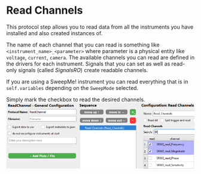 # Read Channels

This protocol step allows you to read data from all the instruments you have installed and also created instances of.

The name of each channel that you can read is something like `<instrument_name>_<parameter>` where parameter is a physical entity like `voltage`, `current`, `camera`. The available channels you can read are defined in the drivers for each instrument. Signals that you can set as well as read-only signals (called *SignalsRO*) create readable channels.

If you are using a SweepMe! instrument you can read everything that is in `self.variables` depending on the `SweepMode` selected.

Simply mark the checkbox to read the desired channels.
![Image of the Read Channels protocol step.](images/image.png)
